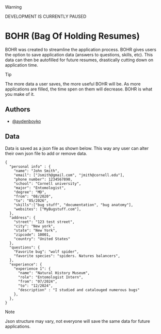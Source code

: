 >[!WARNING]
> DEVELOPMENT IS CURRENTLY PAUSED


# BOHR (Bag Of Holding Resumes)

BOHR was created to streamline the application process. BOHR gives users the option to save application data (answers to questions, skills, etc). This data can then be autofilled for future resumes, drastically cutting down on application time.

> [!TIP]
> The more data a user saves, the more useful BOHR will be. As more applications are filled, the time spen on them will decrease. BOHR is what you make of it.
## Authors

- [@aydenboyko](https://www.github.com/ayden-boyko)


## Data

Data is saved as a json file as shown below. 
This way any user can alter their own json file to add or remove data.

```
{
  "personal info" : {
    "name": "John Smith",
    "email": ["Jsmith@gmail.com", "jmith@cornell.edu"],
    "phone number": 1234567890,
    "school": "Cornell university",
    "major": "Entomologist",
    "degree": "MD",
    "from": "08/2020",
    "to": "05/2026",
    "skills":["bug stuff", "documentation", "bug anatomy"],
    "websites": ["MyBugstuff.com"],
  },
  "address": {
    "street": "123 test street",
    "city": "New york",
    "state": "New York",
    "zipcode": 10001,
    "country": "United States"
  },
  "questions": {
    "Favorite bug": "wolf spider",
    "favorite species": "spiders. Natures balancers",
  },
  "experience": {
    "experience 1": {
      "name": "Natural History Museum",
      "role": "Entomologist Intern",
      "from": "07/2024",
      "to": "12/2024",
      "description" : "I studied and catalouged numerous bugs"
    },
  },
}
```
> [!NOTE]
> Json structure may vary, not everyone will save the same data for future applications. 
